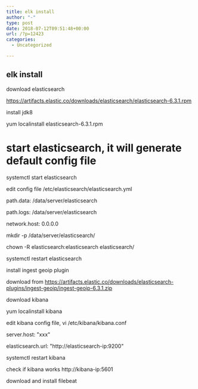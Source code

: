 ```yaml
---
title: elk install
author: "-"
type: post
date: 2018-07-12T09:51:48+00:00
url: /?p=12423
categories:
  - Uncategorized

---
```

## elk install
download elasticsearch
  
https://artifacts.elastic.co/downloads/elasticsearch/elasticsearch-6.3.1.rpm
  
install jdk8
  
yum localinstall elasticsearch-6.3.1.rpm

# start elasticsearch, it will generate default config file

systemctl start elasticsearch

edit config file /etc/elasticsearch/elasticsearch.yml
  
path.data: /data/server/elasticsearch
  
path.logs: /data/server/elasticsearch
  
network.host: 0.0.0.0

mkdir -p /data/server/elasticsearch/
  
chown -R elasticsearch:elasticsearch elasticsearch/
  
systemctl restart elasticsearch

install ingest geoip plugin
  
download from https://artifacts.elastic.co/downloads/elasticsearch-plugins/ingest-geoip/ingest-geoip-6.3.1.zip

download kibana
  
yum localinstall kibana

edit kibana config file, vi /etc/kibana/kibana.conf
  
server.host: "xxx"
  
elasticsearch.url: "http://elasticsearch-ip:9200"
  
systemctl restart kibana

check if kibana works http://kibana-ip:5601

download and install filebeat